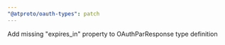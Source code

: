 ```yaml
---
"@atproto/oauth-types": patch
---
```


Add missing "expires_in" property to OAuthParResponse type definition
